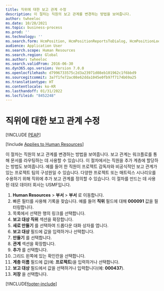 ```yaml
---
title: 직위에 대한 보고 관계 수정
description: 이 절차는 직원의 보고 관계를 변경하는 방법을 보여줍니다.
author: twheeloc
ms.date: 10/28/2021
ms.topic: business-process
ms.prod: ''
ms.technology: ''
ms.search.form: HcmPosition, HcmPositionReportsToDialog, HcmPositionLookup, HcmPersonnelManagementWorkspace
audience: Application User
ms.search.scope: Human Resources
ms.search.region: Global
ms.author: twheeloc
ms.search.validFrom: 2016-06-30
ms.dyn365.ops.version: Version 7.0.0
ms.openlocfilehash: d7996733575c2d3a23971d08eb101962c1f6bbd9
ms.sourcegitcommit: 3a7f1fe72ac08e62dda1045e0fb97f7174b69a25
ms.translationtype: HT
ms.contentlocale: ko-KR
ms.lasthandoff: 01/31/2022
ms.locfileid: "8452248"
---
```

# <a name="modify-reporting-relationships-for-a-position"></a>직위에 대한 보고 관계 수정


[!INCLUDE [PEAP](../includes/peap-1.md)]

[!include [Applies to Human Resources](../includes/applies-to-hr.md)]



이 절차는 직원의 보고 관계를 변경하는 방법을 보여줍니다. 보고 관계는 워크플로를 통해 문서를 라우팅하는 데 사용할 수 있습니다. 이 절차에서는 직원을 추가 계층에 할당하는 방법도 보여줍니다. 예를 들어 한 직원이 프로젝트 감독자와 비공식적인 보고 관계가 있는 프로젝트 팀의 구성원일 수 있습니다. 다양한 프로젝트 또는 매트릭스 시나리오를 수용하기 위해 직위에 추가 보고 관계를 정의할 수 있습니다. 이 절차를 만드는 데 사용된 데모 데이터 회사는 USMF입니다.

1. **Human Resources** \> **부서** \> **부서** 로 이동합니다.
2. 빠른 필터를 사용해 기록을 찾습니다. 예를 들어 **직위** 필드에 대해 **000091** 값을 필터링합니다.
3. 목록에서 선택한 행의 링크를 선택합니다.
4. **보고 대상 직위** 섹션을 확장합니다.
5. **새로 만들기** 를 선택하여 드롭다운 대화 상자를 엽니다.
6. **보고 대상** 필드에 값을 입력하거나 선택합니다.
7. **만들기** 를 선택합니다.
8. **관계** 섹션을 확장합니다.
9. **추가** 를 선택합니다.
10. 그리드 왼쪽에 있는 확인란을 선택합니다.
11. **계층 이름** 필드에 값(예: **프로젝트**)을 입력하거나 선택합니다.
12. **보고 대상** 필드에서 값을 선택하거나 입력합니다(예: **000437**).
13. **저장** 을 선택합니다.



[!INCLUDE[footer-include](../includes/footer-banner.md)]
